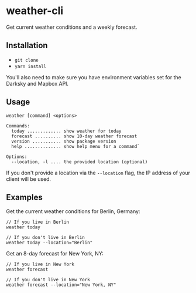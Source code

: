 # weather-cli

Get current weather conditions and a weekly forecast.

## Installation

- `git clone`
- `yarn install`

You'll also need to make sure you have environment variables set for the Darksky
and Mapbox API.

## Usage

```
weather [command] <options>

Commands:
  today ............. show weather for today
  forecast .......... show 10-day weather forecast
  version ........... show package version
  help .............. show help menu for a command`

Options:
  --location, -l .... the provided location (optional)
```

If you don't provide a location via the `--location` flag, the IP address of
your client will be used.

## Examples

Get the current weather conditions for Berlin, Germany:

```
// If you live in Berlin
weather today

// If you don't live in Berlin
weather today --location="Berlin"
```

Get an 8-day forecast for New York, NY:

```
// If you live in New York
weather forecast

// If you don't live in New York
weather forecast --location="New York, NY"
```
